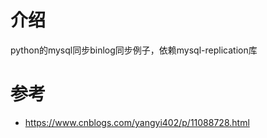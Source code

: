 # 介绍
python的mysql同步binlog同步例子，依赖mysql-replication库

# 参考
* <https://www.cnblogs.com/yangyi402/p/11088728.html>